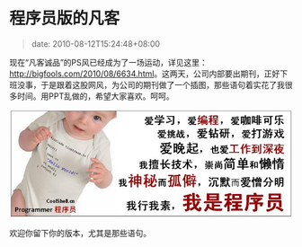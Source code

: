 # 程序员版的凡客
>date: 2010-08-12T15:24:48+08:00


现在“凡客诚品”的PS风已经成为了一场运动，详见这里：<http://bigfools.com/2010/08/6634.html>。这两天，公司内部要出期刊，正好下班没事，于是跟着这股网风，为公司的期刊做了一个插图，那些语句着实花了我很多时间。用PPT乱做的，希望大家喜欢。呵呵。


[![](/assets/images/coolshell.cn/wp-content/uploads/2010/08/coolshell.programmer.jpg "程序员版的凡客")](/assets/images/coolshell.cn/wp-content/uploads/2010/08/coolshell.programmer.jpg)


欢迎你留下你的版本，尤其是那些语句。



